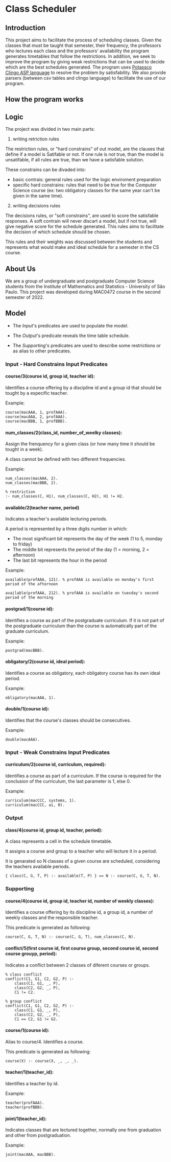# Class Scheduler

<!--
README:
    intro
    htpw
    logic
    parsers summary (fixed, semestral)
    directory tree
    about us
MODEL:
    model
TABLE:
    hc indexes
    sc indexes
PARSERS:
    how the parsers work
    fixed input parser
    semester input parser
-->

## Introduction

This project aims to facilitate the process of scheduling classes. Given the classes that must be taught that semester, their frequency, the professors who lectures each class and the professors' availability the program generates timetables that follow the restrictions. In addition, we seek to improve the program by giving weak restrictions that can be used to decide which are the best schedules generated. The program uses [Potassco Clingo ASP language](https://potassco.org/) to resolve the problem by satisfability. We also provide parsers (between csv tables and clingo language) to facilitate the use of our program.

## How the program works

<!--
csv input files > clingo input files > satisfies hard constrains (restrictions) > weights soft constrains (weak restrictions) > models with scores > csv schedule table
-->

## Logic

The project was divided in two main parts:
1. writing retriction rules

The restriction rules, or "hard constrains" of out model, are the clauses that define if a model is Satifable or not. If one rule is not true, than the model is unsatifable, if all rules are true, than we have a satisfable solution.

These constrains can be divaded into: 
- basic contrais: general rules used for the logic enviroment preparation
- specific hard constrains: rules that need to be true for the Computer Science course (ex: two obligatory classes for the same year can't be given in the same time). 

2. writing decisions rules

The decisions rules, or "soft constrains", are used to score the satisfable responses. A soft contrain will never discart a model, but if not true, will give negative score for the schedule generated. This rules aims to facilitate the decision of which schedule should be chosen. 

This rules and their weights was discussed between the students and represents what would make and ideal schedule for a semester in the CS course.
 
## About Us
We are a group of undergraduate and postgraduate Computer Science students from the Institute of Mathematics and Statistics - University of São Paulo. This project was developed during MAC0472 course in the second semester of 2022.

<!--
Clients and teacher?
-->

## Model
- The *Input*'s predicates are used to populate the model.

- The *Output*'s predicate reveals the time table schedule.

- The *Supporting*'s predicates are used to describe some restrictions or as alias to other predicates.

### Input - Hard Constrains Input Predicates

####  **course/3(course id, group id, teacher id)**: 

Identifies a course offering by a discipline id and a group id that should be tought by a especific teacher.

Example:
```
course(macAAA, 1, profAAA).
course(macAAA, 2, profAAA).
course(macBBB, 1, profBBB).
```

####  **num_classes/2(class_id, number_of_weelky classes)**: 

Assign the frenquency for a given class (or how many time it should be tought in a week).

A class cannot be defined with two different frequencies.

Example:
```
num_classes(macAAA, 2).
num_classes(macBBB, 2).

% restriction
:- num_classes(C, H1), num_classes(C, H2), H1 != H2.
```

####  **available/2(teacher name, period)** 

Indicates a teacher's available lecturing periods.

A period is represented by a three digits number in which:
- The most significant bit represents the day of the week (1 to 5, monday to friday)
- The middle bit represents the period of the day (1 = morning, 2 = afternoon)
- The last bit represents the hour in the period

Example:
```
available(profAAA, 121). % profAAA is available on monday's first period of the afternoon

available(profAAA, 212). % profAAA is available on tuesday's second period of the morning
```

####  **postgrad/1(course id)**: 

Identifies a course as part of the postgraduate curriculum. If it is not part of the postgraduate curriculum than the course is automatically part of the graduate curriculum.

Example:
```
postgrad(macBBB).
```

####  **obligatory/2(course id, ideal period)**: 

Identifies a course as obligatory, each obligatory course has its own ideal period.

Example:
```
obligatory(macAAA, 1).
```

####  **double/1(course id)**: 

Identifies that the course's classes should be consecutives.

Example:
```
double(macAAA).
```
### Input - Weak Constrains Input Predicates
####  **curriculum/2(course id, curriculum, required)**: 

Identifies a course as part of a curriculum. If the course is required for the conclusion of the curriculum, the last parameter is 1, else 0.

Example:
```
curriculum(macCCC, systems, 1).
curriculum(macCCC, ai, 0).
```

### Output
####  **class/4(course id, group id, teacher, period)**: 

A class represents a cell in the schedule timetable.

It assigns a course and group to a teacher who will lecture it in a period.

It is genarated so N classes of a given course are scheduled, considering the teachers available periods. 
```
{ class(C, G, T, P) :- available(T, P) } == N :- course(C, G, T, N).
```

### Supporting

####  **course/4(course id, group id, teacher id, number of weekly classes)**: 

Identifies a course offering by its discipline id, a group id, a number of weekly classes and the responsible teacher. 

This predicate is generated as following:
```
course(C, G, T, N) :- course(C, G, T), num_classes(C, N).
```

####  **conflict/5(first course id, first course group, second course id, second course grouyp, period)**: 

Indicates a conflict between 2 classes of diferent courses or groups.

```
% class conflict
conflict(C1, G1, C2, G2, P) :-
    class(C1, G1, _, P),
    class(C2, G2, _, P),
    C1 != C2.

% group conflict
conflict(C1, G1, C2, G2, P) :-
    class(C1, G1, _, P),
    class(C2, G2, _, P),
    C1 == C2, G1 != G2.
```

####  **course/1(course id)**: 

Alias to course/4. Identifies a course.

This predicate is generated as following:
```
course(X) :- course(X, _, _, _).
```

####  **teacher/1(teacher_id)**: 

Identifies a teacher by id.

Example:
```
teacher(profAAA).
teacher(profBBB).
```
####  **joint/1(teacher_id)**:

Indicates classes that are lectured together, normally one from graduation and other from postgraduation.

Example:

```
joint(macAAA, macBBB).
```
